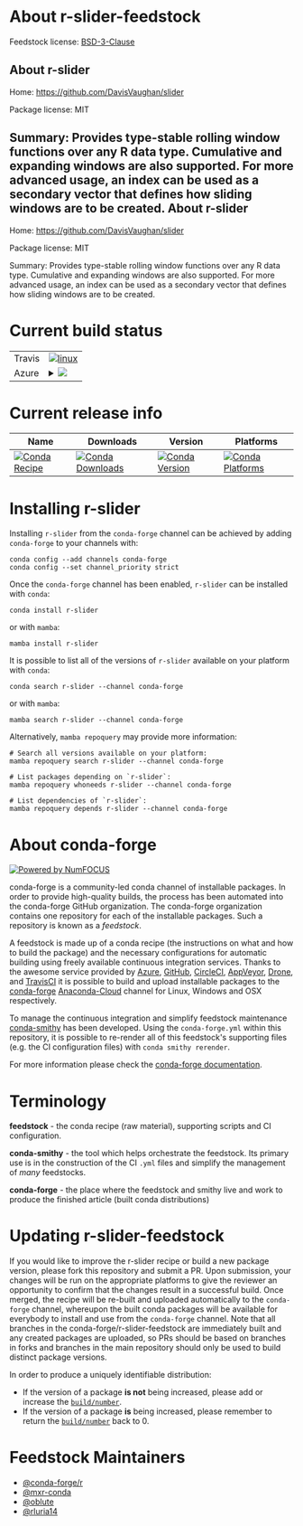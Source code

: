 About r-slider-feedstock
========================

Feedstock license: [BSD-3-Clause](https://github.com/conda-forge/r-slider-feedstock/blob/main/LICENSE.txt)

About r-slider
--------------

Home: https://github.com/DavisVaughan/slider

Package license: MIT

Summary: Provides type-stable rolling window functions over any R data type. Cumulative and expanding windows are also supported. For more advanced usage, an index can be used as a secondary vector that defines how sliding windows are to be created.
About r-slider
--------------

Home: https://github.com/DavisVaughan/slider

Package license: MIT

Summary: Provides type-stable rolling window functions over any R data type. Cumulative and expanding windows are also supported. For more advanced usage, an index can be used as a secondary vector that defines how sliding windows are to be created.

Current build status
====================


<table><tr>
    <td>Travis</td>
    <td>
      <a href="https://app.travis-ci.com/conda-forge/r-slider-feedstock">
        <img alt="linux" src="https://img.shields.io/travis/com/conda-forge/r-slider-feedstock/main.svg?label=Linux">
      </a>
    </td>
  </tr>
    
  <tr>
    <td>Azure</td>
    <td>
      <details>
        <summary>
          <a href="https://dev.azure.com/conda-forge/feedstock-builds/_build/latest?definitionId=9235&branchName=main">
            <img src="https://dev.azure.com/conda-forge/feedstock-builds/_apis/build/status/r-slider-feedstock?branchName=main">
          </a>
        </summary>
        <table>
          <thead><tr><th>Variant</th><th>Status</th></tr></thead>
          <tbody><tr>
              <td>linux_64_r_base4.2</td>
              <td>
                <a href="https://dev.azure.com/conda-forge/feedstock-builds/_build/latest?definitionId=9235&branchName=main">
                  <img src="https://dev.azure.com/conda-forge/feedstock-builds/_apis/build/status/r-slider-feedstock?branchName=main&jobName=linux&configuration=linux%20linux_64_r_base4.2" alt="variant">
                </a>
              </td>
            </tr><tr>
              <td>linux_64_r_base4.3</td>
              <td>
                <a href="https://dev.azure.com/conda-forge/feedstock-builds/_build/latest?definitionId=9235&branchName=main">
                  <img src="https://dev.azure.com/conda-forge/feedstock-builds/_apis/build/status/r-slider-feedstock?branchName=main&jobName=linux&configuration=linux%20linux_64_r_base4.3" alt="variant">
                </a>
              </td>
            </tr><tr>
              <td>linux_aarch64_r_base4.2</td>
              <td>
                <a href="https://dev.azure.com/conda-forge/feedstock-builds/_build/latest?definitionId=9235&branchName=main">
                  <img src="https://dev.azure.com/conda-forge/feedstock-builds/_apis/build/status/r-slider-feedstock?branchName=main&jobName=linux&configuration=linux%20linux_aarch64_r_base4.2" alt="variant">
                </a>
              </td>
            </tr><tr>
              <td>linux_aarch64_r_base4.3</td>
              <td>
                <a href="https://dev.azure.com/conda-forge/feedstock-builds/_build/latest?definitionId=9235&branchName=main">
                  <img src="https://dev.azure.com/conda-forge/feedstock-builds/_apis/build/status/r-slider-feedstock?branchName=main&jobName=linux&configuration=linux%20linux_aarch64_r_base4.3" alt="variant">
                </a>
              </td>
            </tr><tr>
              <td>linux_ppc64le_r_base4.2</td>
              <td>
                <a href="https://dev.azure.com/conda-forge/feedstock-builds/_build/latest?definitionId=9235&branchName=main">
                  <img src="https://dev.azure.com/conda-forge/feedstock-builds/_apis/build/status/r-slider-feedstock?branchName=main&jobName=linux&configuration=linux%20linux_ppc64le_r_base4.2" alt="variant">
                </a>
              </td>
            </tr><tr>
              <td>linux_ppc64le_r_base4.3</td>
              <td>
                <a href="https://dev.azure.com/conda-forge/feedstock-builds/_build/latest?definitionId=9235&branchName=main">
                  <img src="https://dev.azure.com/conda-forge/feedstock-builds/_apis/build/status/r-slider-feedstock?branchName=main&jobName=linux&configuration=linux%20linux_ppc64le_r_base4.3" alt="variant">
                </a>
              </td>
            </tr><tr>
              <td>osx_64_r_base4.2</td>
              <td>
                <a href="https://dev.azure.com/conda-forge/feedstock-builds/_build/latest?definitionId=9235&branchName=main">
                  <img src="https://dev.azure.com/conda-forge/feedstock-builds/_apis/build/status/r-slider-feedstock?branchName=main&jobName=osx&configuration=osx%20osx_64_r_base4.2" alt="variant">
                </a>
              </td>
            </tr><tr>
              <td>osx_64_r_base4.3</td>
              <td>
                <a href="https://dev.azure.com/conda-forge/feedstock-builds/_build/latest?definitionId=9235&branchName=main">
                  <img src="https://dev.azure.com/conda-forge/feedstock-builds/_apis/build/status/r-slider-feedstock?branchName=main&jobName=osx&configuration=osx%20osx_64_r_base4.3" alt="variant">
                </a>
              </td>
            </tr><tr>
              <td>win_64</td>
              <td>
                <a href="https://dev.azure.com/conda-forge/feedstock-builds/_build/latest?definitionId=9235&branchName=main">
                  <img src="https://dev.azure.com/conda-forge/feedstock-builds/_apis/build/status/r-slider-feedstock?branchName=main&jobName=win&configuration=win%20win_64_" alt="variant">
                </a>
              </td>
            </tr>
          </tbody>
        </table>
      </details>
    </td>
  </tr>
</table>

Current release info
====================

| Name | Downloads | Version | Platforms |
| --- | --- | --- | --- |
| [![Conda Recipe](https://img.shields.io/badge/recipe-r--slider-green.svg)](https://anaconda.org/conda-forge/r-slider) | [![Conda Downloads](https://img.shields.io/conda/dn/conda-forge/r-slider.svg)](https://anaconda.org/conda-forge/r-slider) | [![Conda Version](https://img.shields.io/conda/vn/conda-forge/r-slider.svg)](https://anaconda.org/conda-forge/r-slider) | [![Conda Platforms](https://img.shields.io/conda/pn/conda-forge/r-slider.svg)](https://anaconda.org/conda-forge/r-slider) |

Installing r-slider
===================

Installing `r-slider` from the `conda-forge` channel can be achieved by adding `conda-forge` to your channels with:

```
conda config --add channels conda-forge
conda config --set channel_priority strict
```

Once the `conda-forge` channel has been enabled, `r-slider` can be installed with `conda`:

```
conda install r-slider
```

or with `mamba`:

```
mamba install r-slider
```

It is possible to list all of the versions of `r-slider` available on your platform with `conda`:

```
conda search r-slider --channel conda-forge
```

or with `mamba`:

```
mamba search r-slider --channel conda-forge
```

Alternatively, `mamba repoquery` may provide more information:

```
# Search all versions available on your platform:
mamba repoquery search r-slider --channel conda-forge

# List packages depending on `r-slider`:
mamba repoquery whoneeds r-slider --channel conda-forge

# List dependencies of `r-slider`:
mamba repoquery depends r-slider --channel conda-forge
```


About conda-forge
=================

[![Powered by
NumFOCUS](https://img.shields.io/badge/powered%20by-NumFOCUS-orange.svg?style=flat&colorA=E1523D&colorB=007D8A)](https://numfocus.org)

conda-forge is a community-led conda channel of installable packages.
In order to provide high-quality builds, the process has been automated into the
conda-forge GitHub organization. The conda-forge organization contains one repository
for each of the installable packages. Such a repository is known as a *feedstock*.

A feedstock is made up of a conda recipe (the instructions on what and how to build
the package) and the necessary configurations for automatic building using freely
available continuous integration services. Thanks to the awesome service provided by
[Azure](https://azure.microsoft.com/en-us/services/devops/), [GitHub](https://github.com/),
[CircleCI](https://circleci.com/), [AppVeyor](https://www.appveyor.com/),
[Drone](https://cloud.drone.io/welcome), and [TravisCI](https://travis-ci.com/)
it is possible to build and upload installable packages to the
[conda-forge](https://anaconda.org/conda-forge) [Anaconda-Cloud](https://anaconda.org/)
channel for Linux, Windows and OSX respectively.

To manage the continuous integration and simplify feedstock maintenance
[conda-smithy](https://github.com/conda-forge/conda-smithy) has been developed.
Using the ``conda-forge.yml`` within this repository, it is possible to re-render all of
this feedstock's supporting files (e.g. the CI configuration files) with ``conda smithy rerender``.

For more information please check the [conda-forge documentation](https://conda-forge.org/docs/).

Terminology
===========

**feedstock** - the conda recipe (raw material), supporting scripts and CI configuration.

**conda-smithy** - the tool which helps orchestrate the feedstock.
                   Its primary use is in the construction of the CI ``.yml`` files
                   and simplify the management of *many* feedstocks.

**conda-forge** - the place where the feedstock and smithy live and work to
                  produce the finished article (built conda distributions)


Updating r-slider-feedstock
===========================

If you would like to improve the r-slider recipe or build a new
package version, please fork this repository and submit a PR. Upon submission,
your changes will be run on the appropriate platforms to give the reviewer an
opportunity to confirm that the changes result in a successful build. Once
merged, the recipe will be re-built and uploaded automatically to the
`conda-forge` channel, whereupon the built conda packages will be available for
everybody to install and use from the `conda-forge` channel.
Note that all branches in the conda-forge/r-slider-feedstock are
immediately built and any created packages are uploaded, so PRs should be based
on branches in forks and branches in the main repository should only be used to
build distinct package versions.

In order to produce a uniquely identifiable distribution:
 * If the version of a package **is not** being increased, please add or increase
   the [``build/number``](https://docs.conda.io/projects/conda-build/en/latest/resources/define-metadata.html#build-number-and-string).
 * If the version of a package **is** being increased, please remember to return
   the [``build/number``](https://docs.conda.io/projects/conda-build/en/latest/resources/define-metadata.html#build-number-and-string)
   back to 0.

Feedstock Maintainers
=====================

* [@conda-forge/r](https://github.com/conda-forge/r/)
* [@mxr-conda](https://github.com/mxr-conda/)
* [@oblute](https://github.com/oblute/)
* [@rluria14](https://github.com/rluria14/)

